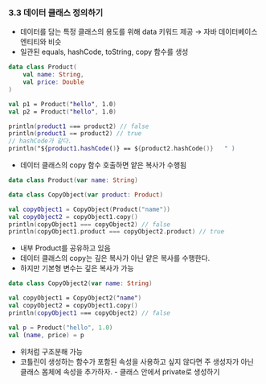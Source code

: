 ### 3.3 데이터 클래스 정의하기

- 데이터를 담는 특정 클래스의 용도를 위해 data 키워드 제공 → 자바 데이터베이스 엔티티와 비슷
- 일관된 equals, hashCode, toString, copy 함수를 생성

```kotlin
data class Product(
	val name: String,
	val price: Double
)

val p1 = Product("hello", 1.0)
val p2 = Product("hello", 1.0)

println(product1 === product2) // false
println(product1 == product2) // true
// hashCode가 같다. 
println("${product1.hashCode()} == ${product2.hashCode()}   " )
```

- 데이터 클래스의 copy 함수 호출하면 얕은 복사가 수행됨
```kotlin
data class Product(var name: String)
```

```kotlin
data class CopyObject(var product: Product)
```

```kotlin
val copyObject1 = CopyObject(Product("name"))
val copyObject2 = copyObject1.copy()
println(copyObject1 === copyObject2) // false
println(copyObject1.product === copyObject2.product) // true
```

- 내부 Product를 공유하고 있음
- 데이터 클래스의 copy는 깊은 복사가 아닌 얕은 복사를 수행한다.
- 하지만 기본형 변수는 깊은 복사가 가능

```kotlin
data class CopyObject2(var name: String)

val copyObject1 = CopyObject2("name")
val copyObject2 = copyObject1.copy()
println(copyObject1 === copyObject2) // false
```

```kotlin
val p = Product("hello", 1.0)
val (name, price) = p
```

- 위처럼 구조분해 가능
- 코틀린이 생성하는 함수가 포함된 속성을 사용하고 싶지 않다면 주 생성자가 아닌 클래스 몸체에 속성을 추가하자.  - 클래스 안에서 private로 생성하기